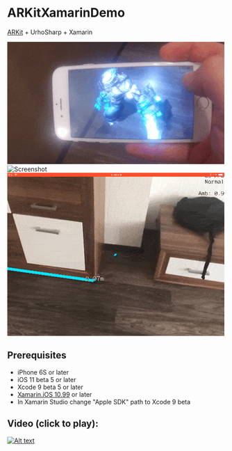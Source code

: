 # ARKitXamarinDemo
[ARKit](https://developer.apple.com/arkit/) + UrhoSharp + Xamarin

![Screenshot](Mutant.gif)
![Screenshot](Crowd.gif)
![Screenshot](Ruler.gif)

## Prerequisites
 * iPhone 6S or later
 * iOS 11 beta 5 or later
 * Xcode 9 beta 5 or later
 * [Xamarin.iOS 10.99](https://jenkins.mono-project.com/view/Xamarin.MaciOS/job/xamarin-macios-builds-xcode9/) or later
 * In Xamarin Studio change "Apple SDK" path to Xcode 9 beta


## Video (click to play):

[![Alt text](https://img.youtube.com/vi/urplsujopvY/0.jpg)](https://www.youtube.com/watch?v=urplsujopvY)
